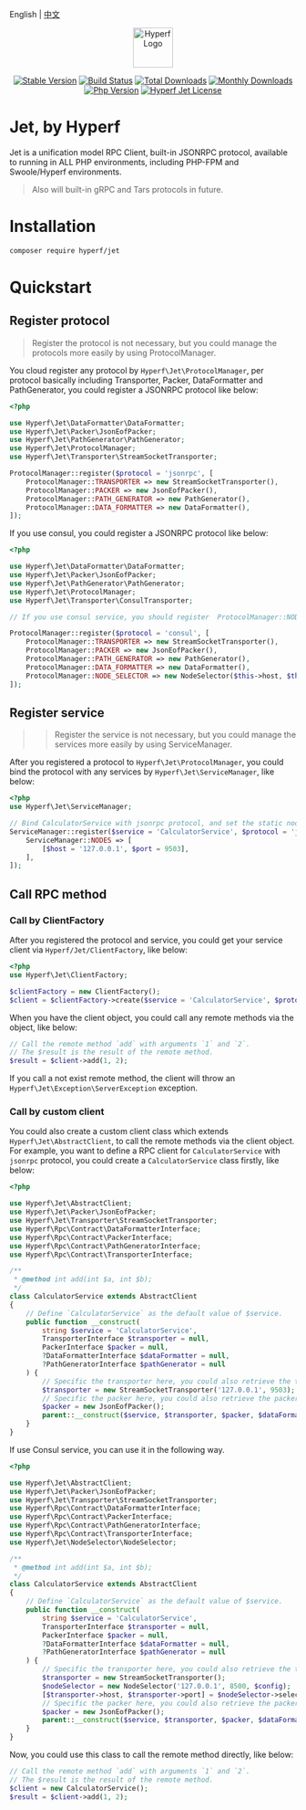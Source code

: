 English | [中文](./README-CN.md)

<p align="center"><a href="https://hyperf.io" target="_blank" rel="noopener noreferrer"><img width="70" src="https://cdn.jsdelivr.net/gh/hyperf/hyperf/docs/logo.png" alt="Hyperf Logo"></a></p>

<p align="center">
  <a href="https://github.com/hyperf/jet/releases"><img src="https://poser.pugx.org/hyperf/jet/v/stable" alt="Stable Version"></a>
  <a href="https://travis-ci.org/hyperf/jet"><img src="https://travis-ci.org/hyperf/jet.svg?branch=master" alt="Build Status"></a>
  <a href="https://packagist.org/packages/hyperf/jet"><img src="https://poser.pugx.org/hyperf/jet/downloads" alt="Total Downloads"></a>
  <a href="https://packagist.org/packages/hyperf/jet"><img src="https://poser.pugx.org/hyperf/jet/d/monthly" alt="Monthly Downloads"></a>
  <a href="https://www.php.net"><img src="https://img.shields.io/badge/php-%3E=7.2-brightgreen.svg?maxAge=2592000" alt="Php Version"></a>
  <a href="https://github.com/hyperf/jet/blob/master/LICENSE"><img src="https://img.shields.io/github/license/hyperf/jet.svg?maxAge=2592000" alt="Hyperf Jet License"></a>
</p>

# Jet, by Hyperf

Jet is a unification model RPC Client, built-in JSONRPC protocol, available to running in ALL PHP environments, including PHP-FPM and Swoole/Hyperf environments. 

> Also will built-in gRPC and Tars protocols in future.

# Installation

```bash
composer require hyperf/jet
```

# Quickstart

## Register protocol

> Register the protocol is not necessary, but you could manage the protocols more easily by using ProtocolManager.

You cloud register any protocol by `Hyperf\Jet\ProtocolManager`, per protocol basically including Transporter, Packer, DataFormatter and PathGenerator, you could register a JSONRPC protocol like below: 

```php
<?php

use Hyperf\Jet\DataFormatter\DataFormatter;
use Hyperf\Jet\Packer\JsonEofPacker;
use Hyperf\Jet\PathGenerator\PathGenerator;
use Hyperf\Jet\ProtocolManager;
use Hyperf\Jet\Transporter\StreamSocketTransporter;

ProtocolManager::register($protocol = 'jsonrpc', [
    ProtocolManager::TRANSPORTER => new StreamSocketTransporter(),
    ProtocolManager::PACKER => new JsonEofPacker(),
    ProtocolManager::PATH_GENERATOR => new PathGenerator(),
    ProtocolManager::DATA_FORMATTER => new DataFormatter(),
]);
```
If you use consul, you could register a JSONRPC protocol like below:
```php
<?php

use Hyperf\Jet\DataFormatter\DataFormatter;
use Hyperf\Jet\Packer\JsonEofPacker;
use Hyperf\Jet\PathGenerator\PathGenerator;
use Hyperf\Jet\ProtocolManager;
use Hyperf\Jet\Transporter\ConsulTransporter;

// If you use consul service, you should register  ProtocolManager::NODE_SELECTOR.

ProtocolManager::register($protocol = 'consul', [
    ProtocolManager::TRANSPORTER => new StreamSocketTransporter(),
    ProtocolManager::PACKER => new JsonEofPacker(),
    ProtocolManager::PATH_GENERATOR => new PathGenerator(),
    ProtocolManager::DATA_FORMATTER => new DataFormatter(),
    ProtocolManager::NODE_SELECTOR => new NodeSelector($this->host, $this->port, $config), 
]);

```

## Register service

> > Register the service is not necessary, but you could manage the services more easily by using ServiceManager.

After you registered a protocol to `Hyperf\Jet\ProtocolManager`, you could bind the protocol with any services by `Hyperf\Jet\ServiceManager`, like below:

```php
<?php
use Hyperf\Jet\ServiceManager;

// Bind CalculatorService with jsonrpc protocol, and set the static nodes info.
ServiceManager::register($service = 'CalculatorService', $protocol = 'jsonrpc', [
    ServiceManager::NODES => [
        [$host = '127.0.0.1', $port = 9503],
    ],
]);
```

## Call RPC method

### Call by ClientFactory

After you registered the protocol and service, you could get your service client via `Hyperf/Jet/ClientFactory`, like below:

```php
<?php
use Hyperf\Jet\ClientFactory;

$clientFactory = new ClientFactory();
$client = $clientFactory->create($service = 'CalculatorService', $protocol = 'jsonrpc');
```

When you have the client object, you could call any remote methods via the object, like below: 

```php
// Call the remote method `add` with arguments `1` and `2`.
// The $result is the result of the remote method.
$result = $client->add(1, 2);
```

If you call a not exist remote method, the client will throw an `Hyperf\Jet\Exception\ServerException` exception.

### Call by custom client

You could also create a custom client class which extends `Hyperf\Jet\AbstractClient`, to call the remote methods via the client object.   
For example, you want to define a RPC client for `CalculatorService` with `jsonrpc` protocol, you could create a `CalculatorService` class firstly, like below:

```php
<?php

use Hyperf\Jet\AbstractClient;
use Hyperf\Jet\Packer\JsonEofPacker;
use Hyperf\Jet\Transporter\StreamSocketTransporter;
use Hyperf\Rpc\Contract\DataFormatterInterface;
use Hyperf\Rpc\Contract\PackerInterface;
use Hyperf\Rpc\Contract\PathGeneratorInterface;
use Hyperf\Rpc\Contract\TransporterInterface;

/**
 * @method int add(int $a, int $b);
 */
class CalculatorService extends AbstractClient
{
    // Define `CalculatorService` as the default value of $service.
    public function __construct(
        string $service = 'CalculatorService',
        TransporterInterface $transporter = null,
        PackerInterface $packer = null,
        ?DataFormatterInterface $dataFormatter = null,
        ?PathGeneratorInterface $pathGenerator = null
    ) {
        // Specific the transporter here, you could also retrieve the transporter from ProtocolManager or passing by constructor.
        $transporter = new StreamSocketTransporter('127.0.0.1', 9503);
        // Specific the packer here, you could also retrieve the packer from ProtocolManager or passing by constructor.
        $packer = new JsonEofPacker();
        parent::__construct($service, $transporter, $packer, $dataFormatter, $pathGenerator);
    }
}
```
If use Consul service, you can use it in the following way.
```php
<?php

use Hyperf\Jet\AbstractClient;
use Hyperf\Jet\Packer\JsonEofPacker;
use Hyperf\Jet\Transporter\StreamSocketTransporter;
use Hyperf\Rpc\Contract\DataFormatterInterface;
use Hyperf\Rpc\Contract\PackerInterface;
use Hyperf\Rpc\Contract\PathGeneratorInterface;
use Hyperf\Rpc\Contract\TransporterInterface;
use Hyperf\Jet\NodeSelector\NodeSelector;

/**
 * @method int add(int $a, int $b);
 */
class CalculatorService extends AbstractClient
{
    // Define `CalculatorService` as the default value of $service.
    public function __construct(
        string $service = 'CalculatorService',
        TransporterInterface $transporter = null,
        PackerInterface $packer = null,
        ?DataFormatterInterface $dataFormatter = null,
        ?PathGeneratorInterface $pathGenerator = null
    ) {
        // Specific the transporter here, you could also retrieve the transporter from ProtocolManager or passing by constructor.
        $transporter = new StreamSocketTransporter();
        $nodeSelector = new NodeSelector('127.0.0.1', 8500, $config);
        [$transporter->host, $transporter->port] = $nodeSelector->selectRandomNode($service, 'jsonrpc');
        // Specific the packer here, you could also retrieve the packer from ProtocolManager or passing by constructor.
        $packer = new JsonEofPacker();
        parent::__construct($service, $transporter, $packer, $dataFormatter, $pathGenerator);
    }
}
```

Now, you could use this class to call the remote method directly, like below:

```php
// Call the remote method `add` with arguments `1` and `2`.
// The $result is the result of the remote method.
$client = new CalculatorService();
$result = $client->add(1, 2);
```
